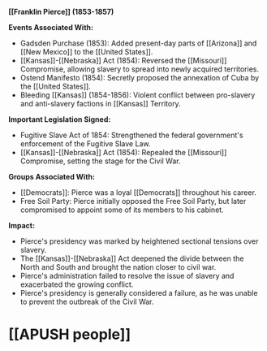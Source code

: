 **[[Franklin Pierce]] (1853-1857)**

**Events Associated With:**

* Gadsden Purchase (1853): Added present-day parts of [[Arizona]] and [[New Mexico]] to the [[United States]].
* [[Kansas]]-[[Nebraska]] Act (1854): Reversed the [[Missouri]] Compromise, allowing slavery to spread into newly acquired territories.
* Ostend Manifesto (1854): Secretly proposed the annexation of Cuba by the [[United States]].
* Bleeding [[Kansas]] (1854-1856): Violent conflict between pro-slavery and anti-slavery factions in [[Kansas]] Territory.

**Important Legislation Signed:**

* Fugitive Slave Act of 1854: Strengthened the federal government's enforcement of the Fugitive Slave Law.
* [[Kansas]]-[[Nebraska]] Act (1854): Repealed the [[Missouri]] Compromise, setting the stage for the Civil War.

**Groups Associated With:**

* [[Democrats]]: Pierce was a loyal [[Democrats]] throughout his career.
* Free Soil Party: Pierce initially opposed the Free Soil Party, but later compromised to appoint some of its members to his cabinet.

**Impact:**

* Pierce's presidency was marked by heightened sectional tensions over slavery.
* The [[Kansas]]-[[Nebraska]] Act deepened the divide between the North and South and brought the nation closer to civil war.
* Pierce's administration failed to resolve the issue of slavery and exacerbated the growing conflict.
* Pierce's presidency is generally considered a failure, as he was unable to prevent the outbreak of the Civil War.
# [[APUSH people]]